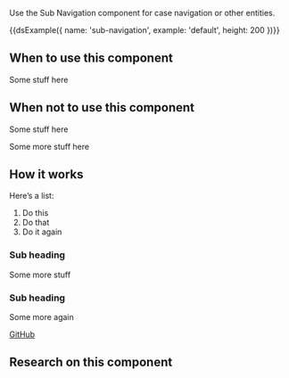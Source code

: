 Use the Sub Navigation component for case navigation or other entities.

{{dsExample({
  name: 'sub-navigation',
  example: 'default',
  height: 200
})}}

## When to use this component

Some stuff here

## When not to use this component

Some stuff here

Some more stuff here

## How it works

Here’s a list:

1. Do this
2. Do that
3. Do it again

### Sub heading

Some more stuff

### Sub heading

Some more again

[GitHub](http://github.com)

## Research on this component